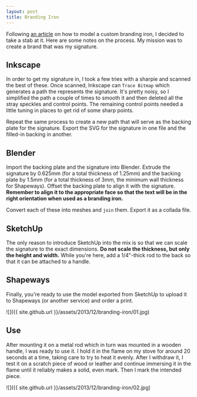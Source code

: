 ```yaml
---
layout: post
title: Branding Iron
---
```

Following [an article](http://www.thefrankes.com/wp/?s=branding+iron) on how to
model a custom branding iron, I decided to take a stab at it. Here are some
notes on the process. My mission was to create a brand that was my signature.

## Inkscape

In order to get my signature in, I took a few tries with a sharpie and scanned
the best of these. Once scanned, Inkscape can `Trace Bitmap` which generates
a path the represents the signature. It's pretty noisy, so I simplified the path
a couple of times to smooth it and then deleted all the stray speckles and
control points. The remaining control points needed a little tuning in places to
get rid of some sharp points.

Repeat the same process to create a new path that will serve as the backing
plate for the signature. Export the SVG for the signature in one file and the
filled-in backing in another.

## Blender

Import the backing plate and the signature into Blender. Extrude the signature
by 0.625mm (for a total thickness of 1.25mm) and the backing plate by 1.5mm
(for a total thickness of 3mm, the minimum wall thickness for Shapeways). Offset
the backing plate to align it with the signature. __Remember to align it to the
appropriate face so that the text will be in the right orientation when used as
a branding iron.__

Convert each of these into meshes and `join` them. Export it as a collada file.

## SketchUp

The only reason to introduce SketchUp into the mix is so that we can scale the
signature to the exact dimensions. __Do not scale the thickness, but only the
height and width.__ While you're here, add a 1/4"-thick rod to the back so that
it can be attached to a handle.

## Shapeways

Finally, you're ready to use the model exported from SketchUp to upload it to
Shapeways (or another service) and order a print.

![]({{ site.github.url }}/assets/2013/12/branding-iron/01.jpg)

## Use

After mounting it on a metal rod which in turn was mounted in a wooden handle,
I was ready to use it. I hold it in the flame on my stove for around 20 seconds
at a time, taking care to try to heat it evenly. After I withdraw it, I test it
on a scratch piece of wood or leather and continue immersing it in the flame
until it reliably makes a solid, even mark. Then I mark the intended piece.

![]({{ site.github.url }}/assets/2013/12/branding-iron/02.jpg)
